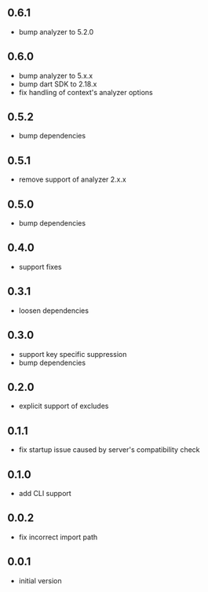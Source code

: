## 0.6.1

- bump analyzer to 5.2.0

## 0.6.0

- bump analyzer to 5.x.x
- bump dart SDK to 2.18.x
- fix handling of context's analyzer options

## 0.5.2

- bump dependencies

## 0.5.1

- remove support of analyzer 2.x.x

## 0.5.0

- bump dependencies

## 0.4.0

- support fixes

## 0.3.1

- loosen dependencies

## 0.3.0

- support key specific suppression
- bump dependencies

## 0.2.0

- explicit support of excludes

## 0.1.1

- fix startup issue caused by server's compatibility check

## 0.1.0

- add CLI support

## 0.0.2

- fix incorrect import path

## 0.0.1

- initial version
